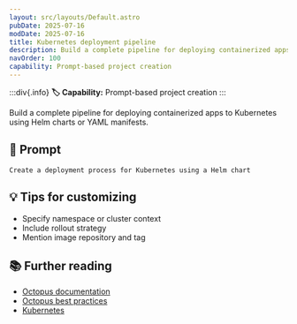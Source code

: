 ```yaml
---
layout: src/layouts/Default.astro
pubDate: 2025-07-16
modDate: 2025-07-16
title: Kubernetes deployment pipeline
description: Build a complete pipeline for deploying containerized apps to Kubernetes using Helm charts or YAML manifests.
navOrder: 100
capability: Prompt-based project creation
---
```


:::div{.info}
**🏷 Capability:** Prompt-based project creation
:::

Build a complete pipeline for deploying containerized apps to Kubernetes using Helm charts or YAML manifests.

## 📝 Prompt

```
Create a deployment process for Kubernetes using a Helm chart
```

## 💡 Tips for customizing

- Specify namespace or cluster context
- Include rollout strategy
- Mention image repository and tag

## 📚 Further reading

- [Octopus documentation](https://octopus.com/docs)
- [Octopus best practices](https://octopus.com/docs/best-practices)
- [Kubernetes](https://octopus.com/docs/deployments/kubernetes)
